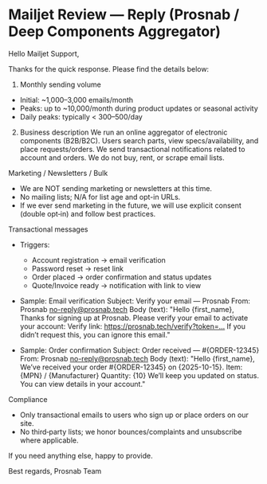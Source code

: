# Mailjet Review — Reply (Prosnab / Deep Components Aggregator)

Hello Mailjet Support,

Thanks for the quick response. Please find the details below:

1) Monthly sending volume
- Initial: ~1,000–3,000 emails/month
- Peaks: up to ~10,000/month during product updates or seasonal activity
- Daily peaks: typically < 300–500/day

2) Business description
We run an online aggregator of electronic components (B2B/B2C). Users search parts, view specs/availability, and place requests/orders. We send transactional notifications related to account and orders. We do not buy, rent, or scrape email lists.

Marketing / Newsletters / Bulk
- We are NOT sending marketing or newsletters at this time.
- No mailing lists; N/A for list age and opt-in URLs.
- If we ever send marketing in the future, we will use explicit consent (double opt‑in) and follow best practices.

Transactional messages
- Triggers:
  - Account registration → email verification
  - Password reset → reset link
  - Order placed → order confirmation and status updates
  - Quote/Invoice ready → notification with link to view

- Sample: Email verification
  Subject: Verify your email — Prosnab
  From: Prosnab <no-reply@prosnab.tech>
  Body (text):
  "Hello {first_name},
  Thanks for signing up at Prosnab. Please verify your email to activate your account:
  Verify link: https://prosnab.tech/verify?token=…
  If you didn’t request this, you can ignore this email."

- Sample: Order confirmation
  Subject: Order received — #{ORDER-12345}
  From: Prosnab <no-reply@prosnab.tech>
  Body (text):
  "Hello {first_name},
  We’ve received your order #{ORDER-12345} on {2025-10-15}.
  Item: {MPN} / {Manufacturer}
  Quantity: {10}
  We’ll keep you updated on status. You can view details in your account."

Compliance
- Only transactional emails to users who sign up or place orders on our site.
- No third‑party lists; we honor bounces/complaints and unsubscribe where applicable.

If you need anything else, happy to provide.

Best regards,
Prosnab Team
